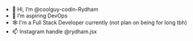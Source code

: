 - 👋 Hi, I’m @coolguy-codin-Rydham
- 👀 I’m aspiring DevOps
- 🕸️ I'm a Full Stack Developer currently (not plan on being for long tbh)
- 📫 Instagram handle @rydham.jsx

<!---
coolguy-codin-Rydham/coolguy-codin-Rydham is a ✨ special ✨ repository because its `README.md` (this file) appears on your GitHub profile.
You can click the Preview link to take a look at your changes.
--->

